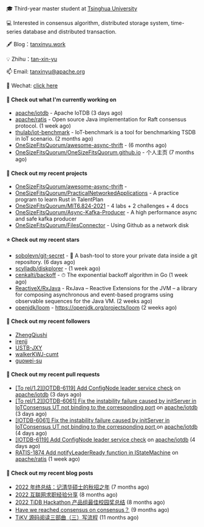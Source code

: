 🎓 Third-year master student at [Tsinghua University](https://www.tsinghua.edu.cn/)

💻 Interested in consensus algorithm, distributed storage system, time-series database and distributed transaction.

🖋 Blog：[tanxinyu.work](https://tanxinyu.work)

💡 Zhihu：[tan-xin-yu](https://www.zhihu.com/people/tan-xin-yu-22)

📫 Email: [tanxinyu@apache.org](mailto:tanxinyu@apache.org)

💬 Wechat: [click here](https://github.com/LebronAl/LebronAl/issues/1)

#### 👷 Check out what I'm currently working on

- [apache/iotdb](https://github.com/apache/iotdb) - Apache IoTDB (3 days ago)
- [apache/ratis](https://github.com/apache/ratis) - Open source Java implementation for Raft consensus protocol. (1 week ago)
- [thulab/iot-benchmark](https://github.com/thulab/iot-benchmark) - IoT-benchmark is a tool for benchmarking TSDB in IoT scenario. (2 months ago)
- [OneSizeFitsQuorum/awesome-async-thrift](https://github.com/OneSizeFitsQuorum/awesome-async-thrift) -  (6 months ago)
- [OneSizeFitsQuorum/OneSizeFitsQuorum.github.io](https://github.com/OneSizeFitsQuorum/OneSizeFitsQuorum.github.io) - 个人主页 (7 months ago)

#### 🌱 Check out my recent projects

- [OneSizeFitsQuorum/awesome-async-thrift](https://github.com/OneSizeFitsQuorum/awesome-async-thrift) - 
- [OneSizeFitsQuorum/PracticalNetworkedApplications](https://github.com/OneSizeFitsQuorum/PracticalNetworkedApplications) - A practice program to learn Rust in TalentPlan
- [OneSizeFitsQuorum/MIT6.824-2021](https://github.com/OneSizeFitsQuorum/MIT6.824-2021) - 4 labs &#43; 2 challenges &#43; 4 docs
- [OneSizeFitsQuorum/Async-Kafka-Producer](https://github.com/OneSizeFitsQuorum/Async-Kafka-Producer) - A high performance async and safe kafka producer
- [OneSizeFitsQuorum/FilesConnector](https://github.com/OneSizeFitsQuorum/FilesConnector) - Using Github as a network disk

#### ⭐ Check out my recent stars

- [sobolevn/git-secret](https://github.com/sobolevn/git-secret) - :busts_in_silhouette: A bash-tool to store your private data inside a git repository. (6 days ago)
- [scylladb/diskplorer](https://github.com/scylladb/diskplorer) -  (1 week ago)
- [cenkalti/backoff](https://github.com/cenkalti/backoff) - ⏱ The exponential backoff algorithm in Go (1 week ago)
- [ReactiveX/RxJava](https://github.com/ReactiveX/RxJava) - RxJava – Reactive Extensions for the JVM – a library for composing asynchronous and event-based programs using observable sequences for the Java VM. (2 weeks ago)
- [openjdk/loom](https://github.com/openjdk/loom) - https://openjdk.org/projects/loom (2 weeks ago)

#### 👯 Check out my recent followers

- [ZhengQiushi](https://github.com/ZhengQiushi)
- [irenjj](https://github.com/irenjj)
- [USTB-JXY](https://github.com/USTB-JXY)
- [walkerKWJ-cumt](https://github.com/walkerKWJ-cumt)
- [guowei-su](https://github.com/guowei-su)

#### 🔨 Check out my recent pull requests

- [[To rel/1.2][IOTDB-6119] Add ConfigNode leader service check](https://github.com/apache/iotdb/pull/10996) on [apache/iotdb](https://github.com/apache/iotdb) (3 days ago)
- [[To rel/1.2][IOTDB-6061] Fix the instability failure caused by initServer in IoTConsensus UT not binding to the corresponding port](https://github.com/apache/iotdb/pull/10995) on [apache/iotdb](https://github.com/apache/iotdb) (3 days ago)
- [[IOTDB-6061] Fix the instability failure caused by initServer in IoTConsensus UT not binding to the corresponding port ](https://github.com/apache/iotdb/pull/10991) on [apache/iotdb](https://github.com/apache/iotdb) (4 days ago)
- [[IOTDB-6119] Add ConfigNode leader service check](https://github.com/apache/iotdb/pull/10985) on [apache/iotdb](https://github.com/apache/iotdb) (4 days ago)
- [RATIS-1874 Add notifyLeaderReady function in IStateMachine](https://github.com/apache/ratis/pull/906) on [apache/ratis](https://github.com/apache/ratis) (1 week ago)

#### 📜 Check out my recent blog posts

- [2022 年终总结：记清华硕士的秋招之年](https://tanxinyu.work/2022-annual-summary/) (7 months ago)
- [2022 互联网求职经验分享](https://tanxinyu.work/2022-internet-job-hunting-experience-sharing/) (8 months ago)
- [2022 TiDB Hackathon 产品组最佳校园奖总结](https://tanxinyu.work/2022-tidb-hackathon/) (8 months ago)
- [Have we reached consensus on consensus？](https://tanxinyu.work/have-we-reached-consensus-on-consensus/) (9 months ago)
- [TiKV 源码阅读三部曲（三）写流程](https://tanxinyu.work/tikv-source-code-reading-write/) (11 months ago)

